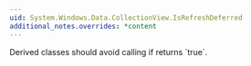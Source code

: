 ```yaml
---
uid: System.Windows.Data.CollectionView.IsRefreshDeferred
additional_notes.overrides: *content
---
```


<p>Derived classes should avoid calling <xref href="System.Windows.Data.CollectionView.Refresh"></xref> if <xref href="System.Windows.Data.CollectionView.IsRefreshDeferred"></xref> returns `true`.</p>



